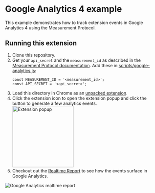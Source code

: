 # Google Analytics 4 example

This example demonstrates how to track extension events in Google Analytics 4 using the Measurement Protocol.

## Running this extension

1. Clone this repository.
2. Get your `api_secret` and the `measurement_id` as described in the [Measurement Protocol documentation](https://developers.google.com/analytics/devguides/collection/protocol/ga4/sending-events?client_type=gtag#recommended_parameters_for_reports). Add these in [scripts/google-analytics.js](scripts/google-analytics.js):
   ```
   const MEASUREMENT_ID = '<measurement_id>';
   const API_SECRET = '<api_secret>';
   ```
3. Load this directory in Chrome as an [unpacked extension](https://developer.chrome.com/docs/extensions/mv3/getstarted/development-basics/#load-unpacked).
4. Click the extension icon to open the extension popup and click the button to generate a few analytics events.
   <img src="https://github-production-user-asset-6210df.s3.amazonaws.com/380472/240995103-87cb61a3-d3f9-44d6-9dfa-0e3bf0c11a1e.png" alt="Extension popup" width="200"/>
5. Checkout out the [Realtime Report](https://support.google.com/analytics/answer/1638635) to see how the events surface in Google Analytics.

![Google Analytics realtime report](https://wd.imgix.net/image/6hHqS5auVgWhN0cQNQztaJx5w4M2/AQqSJb9VqalWfrQ6xSXM.png?auto=format&w=400)

